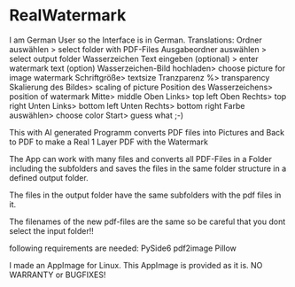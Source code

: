 # RealWatermark
I am German User so the Interface is in German.
Translations:
Ordner auswählen > select folder with PDF-Files
Ausgabeordner auswählen > select output folder
Wasserzeichen Text eingeben (optional) > enter watermark text (option)
Wasserzeichen-Bild hochladen> choose picture for image watermark
Schriftgröße> textsize
Tranzparenz %> transparency
Skalierung des Bildes> scaling of picture
Position des Wasserzeichens> position of watermark 
Mitte> middle
Oben Links> top left
Oben Rechts> top right
Unten Links> bottom left
Unten Rechts> bottom right
Farbe auswählen> choose color
Start> guess what ;-)

This with AI generated Programm converts PDF files into Pictures and Back to PDF to make a Real 1 Layer PDF with the Watermark

The App can work with many files and converts all PDF-Files in a Folder including the subfolders and saves the files in the same folder structure in a defined output folder.

The files in the output folder have the same subfolders with the pdf files in it. 

The filenames of the new pdf-files are the same so be careful that you dont select the input folder!!

following requirements are needed:
PySide6
pdf2image
Pillow

I made an AppImage for Linux.
This AppImage is provided as it is. NO WARRANTY or BUGFIXES!
